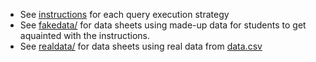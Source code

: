 
* See [instructions](./inst_scientists.html) for each query execution strategy
* See [fakedata/](./fakedata/) for data sheets using made-up data for students to get aquainted with the instructions.
* See [realdata/](./realdata/) for data sheets using real data from [data.csv](./scientists.csv)

